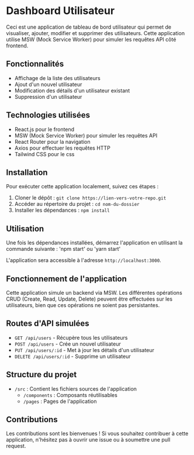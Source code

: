 # Dashboard Utilisateur

Ceci est une application de tableau de bord utilisateur qui permet de visualiser, ajouter, modifier et supprimer des utilisateurs. Cette application utilise MSW (Mock Service Worker) pour simuler les requêtes API côté frontend.

## Fonctionnalités

- Affichage de la liste des utilisateurs
- Ajout d'un nouvel utilisateur
- Modification des détails d'un utilisateur existant
- Suppression d'un utilisateur

## Technologies utilisées

- React.js pour le frontend
- MSW (Mock Service Worker) pour simuler les requêtes API
- React Router pour la navigation
- Axios pour effectuer les requêtes HTTP
- Tailwind CSS pour le css

## Installation

Pour exécuter cette application localement, suivez ces étapes :

1. Cloner le dépôt : `git clone https://lien-vers-votre-repo.git`
2. Accéder au répertoire du projet : `cd nom-du-dossier`
3. Installer les dépendances : `npm install`

## Utilisation

Une fois les dépendances installées, démarrez l'application en utilisant la commande suivante :
'npm start' ou 'yarn start'

L'application sera accessible à l'adresse `http://localhost:3000`.

## Fonctionnement de l'application

Cette application simule un backend via MSW. Les différentes opérations CRUD (Create, Read, Update, Delete) peuvent être effectuées sur les utilisateurs, bien que ces opérations ne soient pas persistantes.

## Routes d'API simulées

- `GET /api/users` - Récupère tous les utilisateurs
- `POST /api/users` - Crée un nouvel utilisateur
- `PUT /api/users/:id` - Met à jour les détails d'un utilisateur
- `DELETE /api/users/:id` - Supprime un utilisateur

## Structure du projet

- `/src` : Contient les fichiers sources de l'application
  - `/components` : Composants réutilisables
  - `/pages` : Pages de l'application

## Contributions

Les contributions sont les bienvenues ! Si vous souhaitez contribuer à cette application, n'hésitez pas à ouvrir une issue ou à soumettre une pull request.
